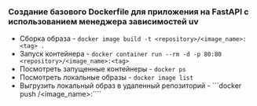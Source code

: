 ### Создание базового Dockerfile для приложения на FastAPI с использованием менеджера зависимостей uv

- Сборка образа - ```docker image build -t <repository>/<image_name>:<tag> .```
- Запуск контейнера - ```docker container run --rm -d -p 80:80 <repository>/<image_name>:<tag>```
- Посмотреть запущенные контейнеры - ```docker ps```
- Посмотреть локальные образы - ```docker image list```
- Выгрузить локальный образ в удаленный репозиторий - ```docker push <repository>/<image_name>:<tag>````
